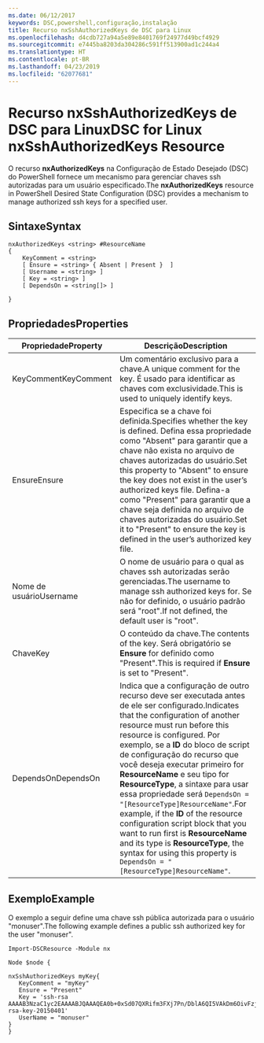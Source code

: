 ```yaml
---
ms.date: 06/12/2017
keywords: DSC,powershell,configuração,instalação
title: Recurso nxSshAuthorizedKeys de DSC para Linux
ms.openlocfilehash: d4cdb727a94a5e89e8401769f24977d49bcf4929
ms.sourcegitcommit: e7445ba8203da304286c591ff513900ad1c244a4
ms.translationtype: HT
ms.contentlocale: pt-BR
ms.lasthandoff: 04/23/2019
ms.locfileid: "62077681"
---
```

# <a name="dsc-for-linux-nxsshauthorizedkeys-resource"></a><span data-ttu-id="2cbf2-103">Recurso nxSshAuthorizedKeys de DSC para Linux</span><span class="sxs-lookup"><span data-stu-id="2cbf2-103">DSC for Linux nxSshAuthorizedKeys Resource</span></span>

<span data-ttu-id="2cbf2-104">O recurso **nxAuthorizedKeys** na Configuração de Estado Desejado (DSC) do PowerShell fornece um mecanismo para gerenciar chaves ssh autorizadas para um usuário especificado.</span><span class="sxs-lookup"><span data-stu-id="2cbf2-104">The **nxAuthorizedKeys** resource in PowerShell Desired State Configuration (DSC) provides a mechanism to manage authorized ssh keys for a specified user.</span></span>

## <a name="syntax"></a><span data-ttu-id="2cbf2-105">Sintaxe</span><span class="sxs-lookup"><span data-stu-id="2cbf2-105">Syntax</span></span>

```
nxAuthorizedKeys <string> #ResourceName
{
    KeyComment = <string>
    [ Ensure = <string> { Absent | Present }  ]
    [ Username = <string> ]
    [ Key = <string> ]
    [ DependsOn = <string[]> ]

}
```

## <a name="properties"></a><span data-ttu-id="2cbf2-106">Propriedades</span><span class="sxs-lookup"><span data-stu-id="2cbf2-106">Properties</span></span>

|  <span data-ttu-id="2cbf2-107">Propriedade</span><span class="sxs-lookup"><span data-stu-id="2cbf2-107">Property</span></span> |  <span data-ttu-id="2cbf2-108">Descrição</span><span class="sxs-lookup"><span data-stu-id="2cbf2-108">Description</span></span> |
|---|---|
| <span data-ttu-id="2cbf2-109">KeyComment</span><span class="sxs-lookup"><span data-stu-id="2cbf2-109">KeyComment</span></span>| <span data-ttu-id="2cbf2-110">Um comentário exclusivo para a chave.</span><span class="sxs-lookup"><span data-stu-id="2cbf2-110">A unique comment for the key.</span></span> <span data-ttu-id="2cbf2-111">É usado para identificar as chaves com exclusividade.</span><span class="sxs-lookup"><span data-stu-id="2cbf2-111">This is used to uniquely identify keys.</span></span>|
| <span data-ttu-id="2cbf2-112">Ensure</span><span class="sxs-lookup"><span data-stu-id="2cbf2-112">Ensure</span></span>| <span data-ttu-id="2cbf2-113">Especifica se a chave foi definida.</span><span class="sxs-lookup"><span data-stu-id="2cbf2-113">Specifies whether the key is defined.</span></span> <span data-ttu-id="2cbf2-114">Defina essa propriedade como "Absent" para garantir que a chave não exista no arquivo de chaves autorizadas do usuário.</span><span class="sxs-lookup"><span data-stu-id="2cbf2-114">Set this property to "Absent" to ensure the key does not exist in the user’s authorized keys file.</span></span> <span data-ttu-id="2cbf2-115">Defina-a como "Present" para garantir que a chave seja definida no arquivo de chaves autorizadas do usuário.</span><span class="sxs-lookup"><span data-stu-id="2cbf2-115">Set it to "Present" to ensure the key is defined in the user’s authorized key file.</span></span>|
| <span data-ttu-id="2cbf2-116">Nome de usuário</span><span class="sxs-lookup"><span data-stu-id="2cbf2-116">Username</span></span>| <span data-ttu-id="2cbf2-117">O nome de usuário para o qual as chaves ssh autorizadas serão gerenciadas.</span><span class="sxs-lookup"><span data-stu-id="2cbf2-117">The username to manage ssh authorized keys for.</span></span> <span data-ttu-id="2cbf2-118">Se não for definido, o usuário padrão será "root".</span><span class="sxs-lookup"><span data-stu-id="2cbf2-118">If not defined, the default user is "root".</span></span>|
| <span data-ttu-id="2cbf2-119">Chave</span><span class="sxs-lookup"><span data-stu-id="2cbf2-119">Key</span></span>| <span data-ttu-id="2cbf2-120">O conteúdo da chave.</span><span class="sxs-lookup"><span data-stu-id="2cbf2-120">The contents of the key.</span></span> <span data-ttu-id="2cbf2-121">Será obrigatório se **Ensure** for definido como "Present".</span><span class="sxs-lookup"><span data-stu-id="2cbf2-121">This is required if **Ensure** is set to "Present".</span></span>|
| <span data-ttu-id="2cbf2-122">DependsOn</span><span class="sxs-lookup"><span data-stu-id="2cbf2-122">DependsOn</span></span> | <span data-ttu-id="2cbf2-123">Indica que a configuração de outro recurso deve ser executada antes de ele ser configurado.</span><span class="sxs-lookup"><span data-stu-id="2cbf2-123">Indicates that the configuration of another resource must run before this resource is configured.</span></span> <span data-ttu-id="2cbf2-124">Por exemplo, se a **ID** do bloco de script de configuração do recurso que você deseja executar primeiro for **ResourceName** e seu tipo for **ResourceType**, a sintaxe para usar essa propriedade será `DependsOn = "[ResourceType]ResourceName"`.</span><span class="sxs-lookup"><span data-stu-id="2cbf2-124">For example, if the **ID** of the resource configuration script block that you want to run first is **ResourceName** and its type is **ResourceType**, the syntax for using this property is `DependsOn = "[ResourceType]ResourceName"`.</span></span>|

## <a name="example"></a><span data-ttu-id="2cbf2-125">Exemplo</span><span class="sxs-lookup"><span data-stu-id="2cbf2-125">Example</span></span>

<span data-ttu-id="2cbf2-126">O exemplo a seguir define uma chave ssh pública autorizada para o usuário "monuser".</span><span class="sxs-lookup"><span data-stu-id="2cbf2-126">The following example defines a public ssh authorized key for the user "monuser".</span></span>

```
Import-DSCResource -Module nx

Node $node {

nxSshAuthorizedKeys myKey{
   KeyComment = "myKey"
   Ensure = "Present"
   Key = 'ssh-rsa AAAAB3NzaC1yc2EAAAABJQAAAQEA0b+0xSd07QXRifm3FXj7Pn/DblA6QI5VAkDm6OivFzj3U6qGD1VJ6AAxWPCyMl/qhtpRtxZJDu/TxD8AyZNgc8aN2CljN1hOMbBRvH2q5QPf/nCnnJRaGsrxIqZjyZdYo9ZEEzjZUuMDM5HI1LA9B99k/K6PK2Bc1NLivpu7nbtVG2tLOQs+GefsnHuetsRMwo/+c3LtwYm9M0XfkGjYVCLO4CoFuSQpvX6AB3TedUy6NZ0iuxC0kRGg1rIQTwSRcw+McLhslF0drs33fw6tYdzlLBnnzimShMuiDWiT37WqCRovRGYrGCaEFGTG2e0CN8Co8nryXkyWc6NSDNpMzw== rsa-key-20150401'
   UserName = "monuser"
}
}
```